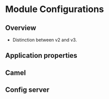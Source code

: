 # Module Configurations

## Overview
* Distinction between v2 and v3.

## Application properties

## Camel 

## Config server

